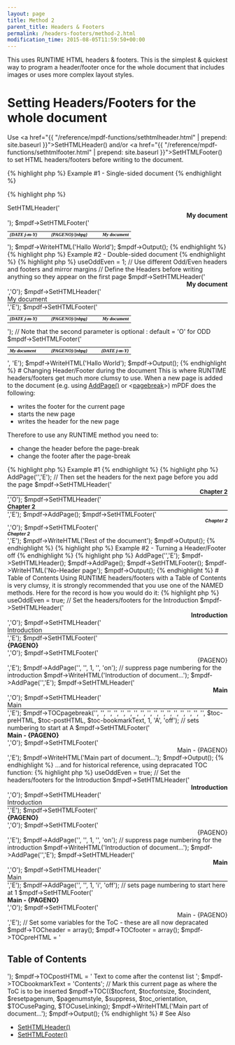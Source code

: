 ```yaml
---
layout: page
title: Method 2
parent_title: Headers & Footers
permalink: /headers-footers/method-2.html
modification_time: 2015-08-05T11:59:50+00:00
---
```


This uses <span class="smallblock">RUNTIME</span> <span class="smallblock">HTML</span> headers &amp; footers. This is the simplest &amp; quickest way to program a header/footer once for the whole document that includes images or uses more complex layout styles.

# Setting Headers/Footers for the whole document

Use <a href="{{ "/reference/mpdf-functions/sethtmlheader.html" | prepend: site.baseurl }}">SetHTMLHeader()</a> and/or <a href="{{ "/reference/mpdf-functions/sethtmlfooter.html" | prepend: site.baseurl }}">SetHTMLFooter()</a> to set HTML headers/footers before writing to the document.

{% highlight php %}
Example #1 - Single-sided document
{% endhighlight %}

{% highlight php %}
<?php

$mpdf = new mPDF();

// Define the Header/Footer before writing anything so they appear on the first page

$mpdf->SetHTMLHeader('<div style="text-align: right; font-weight: bold;">My document</div>');

$mpdf->SetHTMLFooter('

<table width="100%" style="vertical-align: bottom; font-family: serif; font-size: 8pt; color: #000000; font-weight: bold; font-style: italic;"><tr>

<td width="33%"><span style="font-weight: bold; font-style: italic;">{DATE j-m-Y}</span></td>

<td width="33%" align="center" style="font-weight: bold; font-style: italic;">{PAGENO}/{nbpg}</td>

<td width="33%" style="text-align: right; ">My document</td>

</tr></table>

');

$mpdf->WriteHTML('Hallo World');

$mpdf->Output();
{% endhighlight %}

{% highlight php %}
Example #2 - Double-sided document
{% endhighlight %}

{% highlight php %}
<?php

$mpdf = new mPDF();

$mpdf->useOddEven = 1;    // Use different Odd/Even headers and footers and mirror margins

// Define the Headers before writing anything so they appear on the first page

$mpdf->SetHTMLHeader('<div style="text-align: right; font-weight: bold;">My document</div>','O');

$mpdf->SetHTMLHeader('<div style="border-bottom: 1px solid #000000;">My document</div>','E');

$mpdf->SetHTMLFooter('

<table width="100%" style="vertical-align: bottom; font-family: serif; font-size: 8pt; color: #000000; font-weight: bold; font-style: italic;"><tr>

<td width="33%"><span style="font-weight: bold; font-style: italic;">{DATE j-m-Y}</span></td>

<td width="33%" align="center" style="font-weight: bold; font-style: italic;">{PAGENO}/{nbpg}</td>

<td width="33%" style="text-align: right; ">My document</td>

</tr></table>

');  // Note that the second parameter is optional : default = 'O' for ODD

$mpdf->SetHTMLFooter('

<table width="100%" style="vertical-align: bottom; font-family: serif; font-size: 8pt; color: #000000; font-weight: bold; font-style: italic;"><tr>

<td width="33%"><span style="font-weight: bold; font-style: italic;">My document</span></td>

<td width="33%" align="center" style="font-weight: bold; font-style: italic;">{PAGENO}/{nbpg}</td>

<td width="33%" style="text-align: right; ">{DATE j-m-Y}</td>

</tr></table>

', 'E');

$mpdf->WriteHTML('Hallo World');

$mpdf->Output();
{% endhighlight %}

# Changing Header/Footer during the document

This is where <span class="smallblock">RUNTIME</span> headers/footers get much more clumsy to use. When a new page is added to the document (e.g. using <a href="{{ "/reference/mpdf-functions/addpage.html" | prepend: site.baseurl }}">AddPage()</a> or &lt;<a href="{{ "/reference/html-control-tags/pagebreak.html" | prepend: site.baseurl }}">pagebreak</a>&gt;) mPDF does the following:

<ul>
<li>writes the footer for the current page</li>
<li>starts the new page</li>
<li>writes the header for the new page</li>
</ul>

Therefore to use any <span class="smallblock">RUNTIME</span> method you need to:

<ul>
<li>change the header before the page-break</li>
<li>change the footer after the page-break</li>
</ul>

{% highlight php %}
Example #1
{% endhighlight %}

{% highlight php %}
<?php

// First ensure that you are on an Even page

$mpdf->AddPage('','E');

// Then set the headers for the next page before you add the page

$mpdf->SetHTMLHeader('<div style="text-align: right; border-bottom: 1px solid #000000; font-weight: bold; font-size: 10pt;">Chapter 2</div>','O');

$mpdf->SetHTMLHeader('<div style="border-bottom: 1px solid #000000; font-weight: bold; font-size: 10pt;">Chapter 2</div>','E');



$mpdf->AddPage();

$mpdf->SetHTMLFooter('<div style="text-align: right; font-weight: bold; font-size: 8pt; font-style: italic;">Chapter 2</div>','O');

$mpdf->SetHTMLFooter('<div style="font-weight: bold; font-size: 8pt; font-style: italic;">Chapter 2</div>','E');

$mpdf->WriteHTML('Rest of the document');

$mpdf->Output();
{% endhighlight %}

{% highlight php %}
Example #2 - Turning a Header/Footer off
{% endhighlight %}

{% highlight php %}
<?php

// If you want the changes to start on an ODD page

$mpdf->AddPage('','E');

$mpdf->SetHTMLHeader();

$mpdf->AddPage();

$mpdf->SetHTMLFooter();

$mpdf->WriteHTML('No-Header page');

$mpdf->Output();
{% endhighlight %}

# Table of Contents

Using <span class="smallblock">RUNTIME</span> headers/footers with a Table of Contents is very clumsy, it is strongly recommended that you use one of the <span class="smallblock">NAMED</span> methods. Here for the record is how you would do it:

{% highlight php %}
<?php

$mpdf = new mPDF();

$mpdf->useOddEven = true;

// Set the headers/footers for the Introduction

$mpdf->SetHTMLHeader('<div style="text-align: right; font-weight: bold;">Introduction</div>','O');

$mpdf->SetHTMLHeader('<div style="border-bottom: 1px solid #000000;">Introduction</div>','E');

$mpdf->SetHTMLFooter('<div style="font-weight: bold;">{PAGENO}</div>','O');

$mpdf->SetHTMLFooter('<div style="text-align: right;">{PAGENO}</div>','E');

$mpdf->AddPage('', '', 1, '', 'on');    // suppress page numbering for the introduction

$mpdf->WriteHTML('Introduction of document...');

$mpdf->AddPage('','E');

$mpdf->SetHTMLHeader('<div style="text-align: right; font-weight: bold;">Main</div>','O');

$mpdf->SetHTMLHeader('<div style="border-bottom: 1px solid #000000;">Main</div>','E');

$mpdf->TOCpagebreak('', '', '', '', '', '', '', '', '', '', '', '', '', '', '', '', '',

   $toc-preHTML, $toc-postHTML, $toc-bookmarkText, 1, 'A', 'off');    // sets numbering to start at A

$mpdf->SetHTMLFooter('<div style="font-weight: bold;">Main - {PAGENO}</div>','O');

$mpdf->SetHTMLFooter('<div style="text-align: right;">Main - {PAGENO}</div>','E');

$mpdf->WriteHTML('Main part of document...');

$mpdf->Output();
{% endhighlight %}

...and for historical reference, using depracated TOC function:

{% highlight php %}
<?php

$mpdf = new mPDF();

$mpdf->useOddEven = true;

// Set the headers/footers for the Introduction

$mpdf->SetHTMLHeader('<div style="text-align: right; font-weight: bold;">Introduction</div>','O');

$mpdf->SetHTMLHeader('<div style="border-bottom: 1px solid #000000;">Introduction</div>','E');

$mpdf->SetHTMLFooter('<div style="font-weight: bold;">{PAGENO}</div>','O');

$mpdf->SetHTMLFooter('<div style="text-align: right;">{PAGENO}</div>','E');

$mpdf->AddPage('', '', 1, '', 'on');    // suppress page numbering for the introduction

$mpdf->WriteHTML('Introduction of document...');

$mpdf->AddPage('','E');

$mpdf->SetHTMLHeader('<div style="text-align: right; font-weight: bold;">Main</div>','O');

$mpdf->SetHTMLHeader('<div style="border-bottom: 1px solid #000000;">Main</div>','E');

$mpdf->AddPage('', '', 1, 'i', 'off');    // sets page numbering to start here at 1

$mpdf->SetHTMLFooter('<div style="font-weight: bold;">Main - {PAGENO}</div>','O');

$mpdf->SetHTMLFooter('<div style="text-align: right;">Main - {PAGENO}</div>','E');

// Set some variables for the ToC - these are all now depracated

$mpdf->TOCheader = array();

$mpdf->TOCfooter = array();

$mpdf->TOCpreHTML = '<h2>Table of Contents</h2>');

$mpdf->TOCpostHTML = '
Text to come after the contenst list
';

$mpdf->TOCbookmarkText = 'Contents';

// Mark this current page as where the ToC is to be inserted

$mpdf->TOC(($tocfont, $tocfontsize, $tocindent, $resetpagenum, $pagenumstyle, $suppress, $toc_orientation, $TOCusePaging, $TOCuseLinking);

$mpdf->WriteHTML('Main part of document...');

$mpdf->Output();
{% endhighlight %}

# See Also

<ul>
<li class="manual_boxlist"><a href="{{ "/reference/mpdf-functions/sethtmlfooter.html" | prepend: site.baseurl }}">SetHTMLHeader()</a></li>
<li class="manual_boxlist"><a href="{{ "/reference/mpdf-functions/sethtmlfooter.html" | prepend: site.baseurl }}">SetHTMLFooter()</a></li>
</ul>

